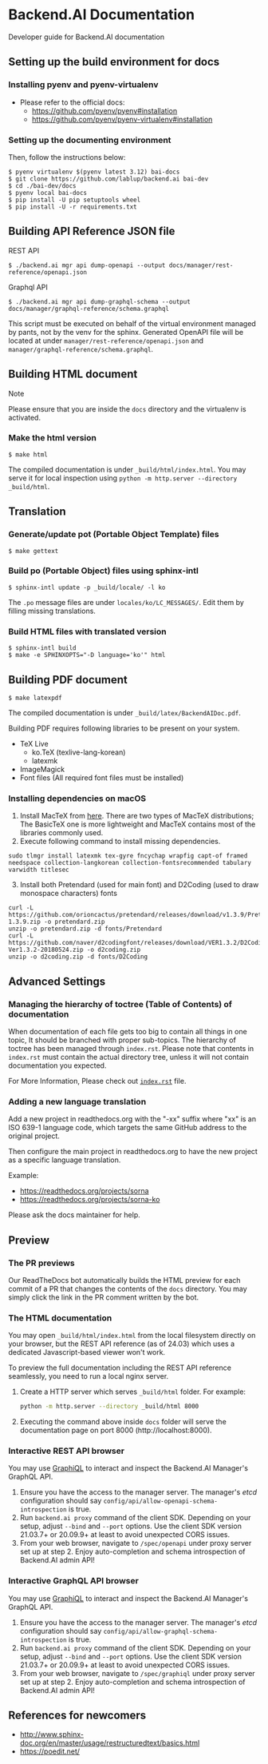 # Backend.AI Documentation

Developer guide for Backend.AI documentation
    

## Setting up the build environment for docs

### Installing pyenv and pyenv-virtualenv

* Please refer to the official docs:
  - https://github.com/pyenv/pyenv#installation
  - https://github.com/pyenv/pyenv-virtualenv#installation

### Setting up the documenting environment

Then, follow the instructions below:

```console
$ pyenv virtualenv $(pyenv latest 3.12) bai-docs
$ git clone https://github.com/lablup/backend.ai bai-dev
$ cd ./bai-dev/docs
$ pyenv local bai-docs
$ pip install -U pip setuptools wheel
$ pip install -U -r requirements.txt
```


## Building API Reference JSON file
REST API
```console
$ ./backend.ai mgr api dump-openapi --output docs/manager/rest-reference/openapi.json
```
Graphql API
```console
$ ./backend.ai mgr api dump-graphql-schema --output docs/manager/graphql-reference/schema.graphql
```
This script must be executed on behalf of the virtual environment managed by pants, not by the venv for the sphinx.
Generated OpenAPI file will be located at under `manager/rest-reference/openapi.json` and `manager/graphql-reference/schema.graphql`.


## Building HTML document

> [!NOTE]
> Please ensure that you are inside the `docs` directory and the virtualenv is activated.

### Make the html version

```console
$ make html
```

The compiled documentation is under `_build/html/index.html`.
You may serve it for local inspection using `python -m http.server --directory _build/html`.


## Translation

### Generate/update pot (Portable Object Template) files

```console
$ make gettext
```

### Build po (Portable Object) files using sphinx-intl

```console
$ sphinx-intl update -p _build/locale/ -l ko
```

The `.po` message files are under `locales/ko/LC_MESSAGES/`.
Edit them by filling missing translations.

### Build HTML files with translated version

```console
$ sphinx-intl build
$ make -e SPHINXOPTS="-D language='ko'" html
```


## Building PDF document

```console
$ make latexpdf
```

The compiled documentation is under `_build/latex/BackendAIDoc.pdf`.

Building PDF requires following libraries to be present on your system.

* TeX Live
  - ko.TeX (texlive-lang-korean)
  - latexmk
* ImageMagick
* Font files (All required font files must be installed)

### Installing dependencies on macOS
1. Install MacTeX from [here](https://www.tug.org/mactex/). There are two types of MacTeX distributions; The BasicTeX one is more lightweight and MacTeX contains most of the libraries commonly used.
2. Execute following command to install missing dependencies.
```console
sudo tlmgr install latexmk tex-gyre fncychap wrapfig capt-of framed needspace collection-langkorean collection-fontsrecommended tabulary varwidth titlesec
```
3. Install both Pretendard (used for main font) and D2Coding (used to draw monospace characters) fonts
```console
curl -L https://github.com/orioncactus/pretendard/releases/download/v1.3.9/Pretendard-1.3.9.zip -o pretendard.zip
unzip -o pretendard.zip -d fonts/Pretendard
curl -L https://github.com/naver/d2codingfont/releases/download/VER1.3.2/D2Coding-Ver1.3.2-20180524.zip -o d2coding.zip
unzip -o d2coding.zip -d fonts/D2Coding
```


## Advanced Settings

### Managing the hierarchy of toctree (Table of Contents) of documentation

When documentation of each file gets too big to contain all things in one topic,
It should be branched with proper sub-topics.
The hierarchy of toctree has been managed through `index.rst`.
Please note that contents in `index.rst` must contain the actual directory tree, unless it will not contain documentation you expected.

For More Information, Please check out [`index.rst`](https://github.com/lablup/backend.ai/blob/main/docs/index.rst) file.

### Adding a new language translation

Add a new project in readthedocs.org with the "-xx" suffix
where "xx" is an ISO 639-1 language code, which targets
the same GitHub address to the original project.

Then configure the main project in readthedocs.org to have
the new project as a specific language translation.

Example:

* https://readthedocs.org/projects/sorna
* https://readthedocs.org/projects/sorna-ko

Please ask the docs maintainer for help.


## Preview

### The PR previews

Our ReadTheDocs bot automatically builds the HTML preview for each commit of a PR that changes
the contents of the `docs` directory.
You may simply click the link in the PR comment written by the bot.

### The HTML documentation

You may open `_build/html/index.html` from the local filesystem directly on your browser,
but the REST API reference (as of 24.03) which uses a dedicated Javascript-based viewer won't work.

To preview the full documentation including the REST API reference seamlessly, you need to run a local nginx server.

1. Create a HTTP server which serves `_build/html` folder. For example:
   ```bash
   python -m http.server --directory _build/html 8000
   ```
2. Executing the command above inside `docs` folder will serve the documentation page on port 8000 (http://localhost:8000).


### Interactive REST API browser

You may use [GraphiQL](https://github.com/graphql/graphiql/tree/main/packages/graphiql#graphiql)
to interact and inspect the Backend.AI Manager's GraphQL API.

1. Ensure you have the access to the manager server.
   The manager's *etcd* configuration should say `config/api/allow-openapi-schema-introspection` is true.
2. Run `backend.ai proxy` command of the client SDK.  Depending on your setup, adjust `--bind` and `--port` options.
   Use the client SDK version 21.03.7+ or 20.09.9+ at least to avoid unexpected CORS issues.
3. From your web browser, navigate to `/spec/openapi` under proxy server set up at step 2.
   Enjoy auto-completion and schema introspection of Backend.AI admin API!

### Interactive GraphQL API browser

You may use [GraphiQL](https://github.com/graphql/graphiql/tree/main/packages/graphiql#graphiql)
to interact and inspect the Backend.AI Manager's GraphQL API.

1. Ensure you have the access to the manager server.
   The manager's *etcd* configuration should say `config/api/allow-graphql-schema-introspection` is true.
2. Run `backend.ai proxy` command of the client SDK.  Depending on your setup, adjust `--bind` and `--port` options.
   Use the client SDK version 21.03.7+ or 20.09.9+ at least to avoid unexpected CORS issues.
3. From your web browser, navigate to `/spec/graphiql` under proxy server set up at step 2.
   Enjoy auto-completion and schema introspection of Backend.AI admin API!


## References for newcomers

- http://www.sphinx-doc.org/en/master/usage/restructuredtext/basics.html
- https://poedit.net/
